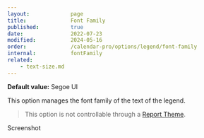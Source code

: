```yaml
---
layout:             page
title:              Font Family
published:          true
date:               2022-07-23
modified:           2024-05-16
order:              /calendar-pro/options/legend/font-family
internal:           fontFamily
related:
    - text-size.md
---
```

**Default value:** Segoe UI

This option manages the font family of the text of the legend.

> This option is not controllable through a [Report Theme](../../features/themes.md).

<todo>Screenshot</todo>